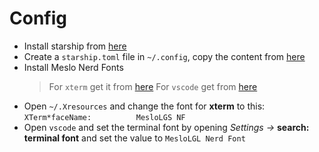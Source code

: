 # Config

 - Install starship from [here](http://starship.rs/guide/#-installation)
 - Create a `starship.toml` file in `~/.config`, copy the content from [here](/starship.toml)
 - Install Meslo Nerd Fonts
    > For `xterm` get it from [here](/Fonts/xterm/)
    > For `vscode` get from [here](/Fonts/vscode/)
 - Open `~/.Xresources` and change the font for **xterm** to this: `XTerm*faceName:          MesloLGS NF`
 - Open `vscode` and set the terminal font by opening _Settings ->_ **search: terminal font** and set the value to `MesloLGL Nerd Font`
